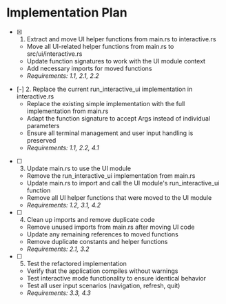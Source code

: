 # Implementation Plan

- [x] 1. Extract and move UI helper functions from main.rs to interactive.rs
  - Move all UI-related helper functions from main.rs to src/ui/interactive.rs
  - Update function signatures to work with the UI module context
  - Add necessary imports for moved functions
  - _Requirements: 1.1, 2.1, 2.2_

- [-] 2. Replace the current run_interactive_ui implementation in interactive.rs
  - Replace the existing simple implementation with the full implementation from main.rs
  - Adapt the function signature to accept Args instead of individual parameters
  - Ensure all terminal management and user input handling is preserved
  - _Requirements: 1.1, 2.2, 4.1_

- [ ] 3. Update main.rs to use the UI module
  - Remove the run_interactive_ui implementation from main.rs
  - Update main.rs to import and call the UI module's run_interactive_ui function
  - Remove all UI helper functions that were moved to the UI module
  - _Requirements: 1.2, 3.1, 4.2_

- [ ] 4. Clean up imports and remove duplicate code
  - Remove unused imports from main.rs after moving UI code
  - Update any remaining references to moved functions
  - Remove duplicate constants and helper functions
  - _Requirements: 2.1, 3.2_

- [ ] 5. Test the refactored implementation
  - Verify that the application compiles without warnings
  - Test interactive mode functionality to ensure identical behavior
  - Test all user input scenarios (navigation, refresh, quit)
  - _Requirements: 3.3, 4.3_